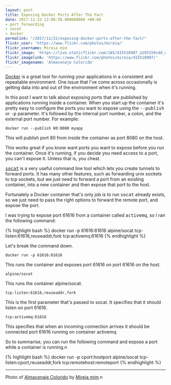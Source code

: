```yaml
---
layout: post
title: Exposing Docker Ports After The Fact
date: 2017-11-22 12:00:50.000000000 +00:00
- port forwarding
- socat
- docker
permalink: "/2017/11/22/exposing-docker-ports-after-the-fact/"
flickr_user: 'https://www.flickr.com/photos/mireia/'
flickr_username: Mireia mim
flickr_image: 'https://live.staticflickr.com/185/415518987_a193159cdd_w.jpg'
flickr_imagelink: 'https://www.flickr.com/photos/mireia/415518987/'
flickr_imagename: 'Almacenaje Colorido'
---
```

<a href="http://www.docker.com">Docker</a> is a great tool for running your applications in a consistent and
repeatable environment. One issue that I've come across occasionally is getting data into and out of the
environment when it's running.

In this post I want to talk about exposing ports that are published by applications running inside a
container. When you start up the container it's pretty easy to configure the ports you want to expose using
the <tt>--publish</tt> or <tt>-p</tt> parameter. It's followed by the internal port number, a colon, and the
external port number. For example:

`docker run --publish 80:8080 myapp`

This will publish port 80 from inside the container as port 8080 on the host.

This works great if you know want ports you want to expose before you run the container. Once it's running,
if you decide you need access to a port, you can't expose it. Unless that is, you cheat.

<tt><a href="https://linux.die.net/man/1/socat">socat</a></tt> is a very useful command line tool which lets
you create tunnels to forward ports. It has many other features, such as forwarding unix sockets to tcp
sockets, but we just need to forward a port from an existing container, into a new container and then expose
that port to the host.

Fortunately a Docker container that's only job is to run <tt>socat</tt> already exists, so we just need to
pass the right options to forward the remote port, and expose the port.

I was trying to expose port 61616 from a container called <tt>activemq</tt>, so I ran the following command:

{% highlight bash %}
docker run -p 61616:61616 alpine/socat tcp-listen:61616,reuseaddr,fork tcp:activemq:61616
{% endhighlight %}

Let's break the command down.

`docker run -p 61616:61616`

This runs the container and exposes port 61616 on port 61616 on the host.

`alpine/socat`

This runs the container alpine/socat.

`tcp-listen:61616,reuseaddr,fork`

This is the first parameter that's passed to socat. It specifies that it should listen on port 61616.

`tcp:activemq:61616`

This specifies that when an incoming connection arrives it should be connected port 61616 running on container activemq.

So to summarise, you can run the following command and expose a port while a container is running.n

{% highlight bash %}
docker run -p cport:hostport alpine/socat tcp-listen:cport,reuseaddr,fork tcp:remotehost:remoteport
{% endhighlight %}
<hr />
Photo of <a href="https://www.flickr.com/photos/mireia/415518987/">Almacenaje Colorido</a> by <a href="https://www.flickr.com/photos/mireia/">Mireia mim</a>.</tt>n
